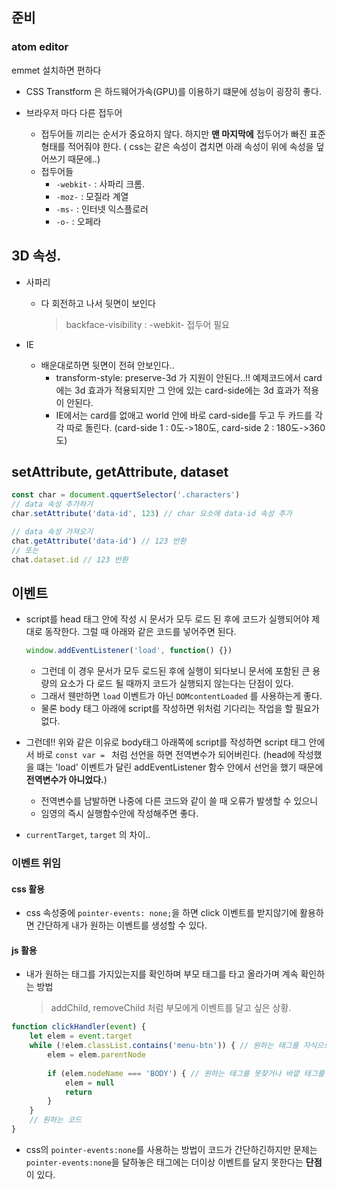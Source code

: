 ## 준비

### atom editor

emmet 설치하면 편하다

* CSS Transtform 은 하드웨어가속(GPU)를 이용하기 떄문에 성능이 굉장히 좋다.



* 브라우저 마다 다른 접두어
  * 접두어들 끼리는 순서가 중요하지 않다. 하지만 **맨 마지막에** 접두어가 빠진 표준형태를 적어줘야 한다. ( css는 같은 속성이 겹치면 아래 속성이 위에 속성을 덮어쓰기 때문에..)
  * 접두어들
    * `-webkit-` : 사파리 크롬.
    * `-moz-` : 모질라 계열
    * `-ms-` : 인터넷 익스플로러
    * `-o-` : 오페라

## 3D 속성.

* 사파리

  * 다 회전하고 나서 뒷면이 보인다 

    > backface-visibility :  -webkit- 접두어 필요

* IE

  * 배운대로하면 뒷면이 전혀 안보인다..
    * transform-style: preserve-3d 가 지원이 안된다..!! 예제코드에서 card에는 3d 효과가 적용되지만 그 안에 있는 card-side에는 3d 효과가 적용이 안된다.
    * IE에서는 card를 없애고 world 안에 바로 card-side를 두고 두 카드를 각각 따로 돌린다. (card-side 1 : 0도->180도, card-side 2 : 180도->360도)

## setAttribute, getAttribute, dataset

```javascript
const char = document.qquertSelector('.characters')
// data 속성 추가하기
char.setAttribute('data-id', 123) // char 요소에 data-id 속성 추가

// data 속성 가져오기
chat.getAttribute('data-id') // 123 반환
// 또는
chat.dataset.id // 123 반환
```



## 이벤트

* script를 head 태그 안에 작성 시 문서가 모두 로드 된 후에 코드가 실행되어야 제대로 동작한다. 그럴 때 아래와 같은 코드를 넣어주면 된다.

  ```javascript
  window.addEventListener('load', function() {})
  ```

  * 그런데 이 경우 문서가 모두 로드된 후에 실행이 되다보니 문서에 포함된 큰 용량의 요소가 다 로드 될 때까지 코드가 실행되지 않는다는 단점이 있다. 
  * 그래서 웬만하면 `load` 이벤트가 아닌 `DOMcontentLoaded` 를 사용하는게 좋다.
  * 물론 body 태그 아래에 script를 작성하면 위처럼 기다리는 작업을 할 필요가 없다.

* 그런데!! 위와 같은 이유로 body태그 아래쪽에 script를 작성하면 script 태그 안에서 바로 `const var = ` 처럼 선언을 하면 전역변수가 되어버린다.  (head에 작성했을 떄는 'load' 이벤트가 달린 addEventListener 함수 안에서 선언을 했기 때문에 **전역변수가 아니었다.**)

  * 전역변수를 남발하면 나중에 다른 코드와 같이 쓸 때 오류가 발생할 수 있으니
  * 임영의 즉시 실행함수안에 작성해주면 좋다.

* `currentTarget`, `target`  의 차이..

### 이벤트 위임

#### css 활용

* css 속성중에 `pointer-events: none;`을 하면 click 이벤트를 받지않기에 활용하면 간단하게 내가 원하는 이벤트를 생성할 수 있다.

#### js 활용

* 내가 원하는 태그를 가지있는지를 확인하며 부모 태그를 타고 올라가며 계속 확인하는 방법  

  > addChild, removeChild 처럼 부모에게 이벤트를 달고 싶은 상황.

```javascript
function clickHandler(event) {
    let elem = event.target
    while (!elem.classList.contains('menu-btn')) { // 원하는 태그를 자식으로 가질떄까지
		elem = elem.parentNode
        
        if (elem.nodeName === 'BODY') {	// 원하는 태그를 못찾거나 바깥 태그를 클릭하여 elem이 body까지 타고 올라간 경우에는 함수 종료
            elem = null
            return
        }
    }
    // 원하는 코드
}
```



* css의 `pointer-events:none`를 사용하는 방법이 코드가 간단하긴하지만 문제는 `pointer-events:none`을 달하놓은 태그에는 더이상 이벤트를 달지 못한다는 **단점**이 있다.